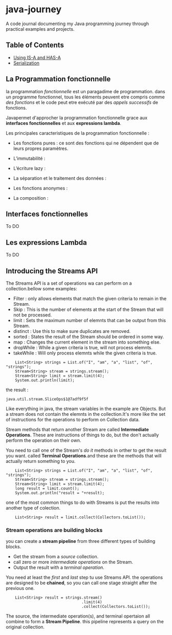# java-journey

A code journal documenting my Java programming journey through practical examples and projects.

## Table of Contents

- [Using IS-A and HAS-A](#using-is-a-and-has-a)
- [Serialization](#serialization)

## La Programmation fonctionnelle

la programmation _fonctionnelle_ est un paragadime de programmation. dans un programme fonctionnel, tous les éléments peuvent etre compris comme _des fonctions_ et le code peut etre exécuté par des _appels successifs_ de fonctions.

Javapermet d'approcher la programmation fonctionnelle grace aux **interfaces fonctionnelles** et aux **expressions lambda**.

Les principales caracteristiques de la programmation fonctionnelle :

- Les fonctions pures : ce sont des fonctions qui ne dépendent que de leurs propres paramètres.

- L’immutabilité :

- L’écriture lazy :

- La séparation et le traitement des données :

- Les fonctions anonymes :

- La composition :

## Interfaces fonctionnelles

To DO

## Les expressions Lambda

To DO

## Introducing the Streams API

The Streams API is a set of operations wa can perform on a collection.bellow some examples:

- Filter : only allows elements that match the given criteria to remain in the Stream.
- Skip : This is the number of elements at the start of the Stream that will not be processed.
- limit : Sets the maximum number of elemnts that can be output from this Stream.
- distinct : Use this to make sure duplicates are removed.
- sorted : States the result of the Stream should be ordered in some way.
- map : Changes the current element in the stream into something else.
- dropWhile : While a given criteria is true, will not process elemnts.
- takeWhile : Will only process elemnts while the given criteria is true.

```
    List<String> strings = List.of("I", "am", "a", "list", "of", "strings");
    Stream<String> stream = strings.stream();
    Stream<String> limit = stream.limit(4);
    System.out.println(limit);
```

the result :

```
java.util.stream.SliceOps$1@7adf9f5f
```

Like everything in java, the stream variables in the example are Objects. But a stream does not contain the elemnts in the collection.It's more like the set of instructions for the operations to perform on Collection data.

Stream methods that return another Stream are called **Intermediate Operations**. These are instructions of things to do, but the don't actually perform the operation on their own.

You need to call one of the Stream's _do it_ methods in orther to get the result you want. called **Terminal Operations**.and these are the methods that will actually return something to you.

```
    List<String> strings = List.of("I", "am", "a", "list", "of", "strings");
    Stream<String> stream = strings.stream();
    Stream<String> limit = stream.limit(4);
    long result = limit.count();
    System.out.println("result = "+result);
```

one of the most common things to do with Streams is put the results into another type of colection.

```
    List<String> result = limit.collect(Collectors.toList());
```

### Stream operations are building blocks

you can create a **stream pipeline** from three different types of building blocks.

- Get the stream from a _source_ collection.
- call zero or more _intermediate operations_ on the Stream.
- Output the result with a _terminal operation_.

You need at least the _first_ and _last_ step tu use Streams API. the operations are designed to be **chained**, so you can call one stage straight after the previous one.

```
    List<String> result = strings.stream()
                                 .limit(4)
                                 .collect(Collectors.toList());
```

The source, the intermediate operation(s), and terminal opertaion all combine to form a **Stream Pipeline**. this pipeline represents a query on the original collection.
